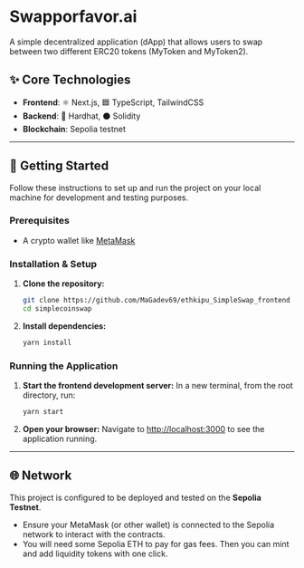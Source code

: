 # Swapporfavor.ai

A simple decentralized application (dApp) that allows users to swap between two different ERC20 tokens (MyToken and MyToken2).

## ✨ Core Technologies

-   **Frontend**: ⚛️ Next.js, 🟦 TypeScript,  TailwindCSS
-   **Backend**: 🧱 Hardhat, ⚫ Solidity
-   **Blockchain**:  Sepolia testnet

---

## 🚀 Getting Started

Follow these instructions to set up and run the project on your local machine for development and testing purposes.

### Prerequisites

-   A crypto wallet like [MetaMask](https://metamask.io/)

### Installation & Setup

1.  **Clone the repository:**
    ```bash
    git clone https://github.com/MaGadev69/ethkipu_SimpleSwap_frontend
    cd simplecoinswap
    ```

2.  **Install dependencies:**
    ```bash
    yarn install
    ```

### Running the Application

1.  **Start the frontend development server:**
    In a new terminal, from the root directory, run:
    ```bash
    yarn start
    ```

2.  **Open your browser:**
    Navigate to [http://localhost:3000](http://localhost:3000) to see the application running.

---

## 🌐 Network

This project is configured to be deployed and tested on the **Sepolia Testnet**.

-   Ensure your MetaMask (or other wallet) is connected to the Sepolia network to interact with the contracts.
-   You will need some Sepolia ETH to pay for gas fees. Then you can mint and add liquidity tokens with one click.
